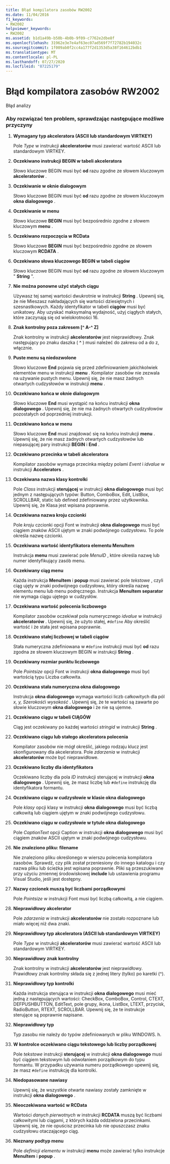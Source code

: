 ```yaml
---
title: Błąd kompilatora zasobów RW2002
ms.date: 11/04/2016
f1_keywords:
- RW2002
helpviewer_keywords:
- RW2002
ms.assetid: b1d1a49b-b50b-4b0b-9f09-c7762e2dbe8f
ms.openlocfilehash: 31962e3e7e4af63ec07ad569f7f72782b194032c
ms.sourcegitcommit: 1f009ab0f2cc4a177f2d1353d5a38f164612bdb1
ms.translationtype: MT
ms.contentlocale: pl-PL
ms.lasthandoff: 07/27/2020
ms.locfileid: "87225179"
---
```

# <a name="resource-compiler-error-rw2002"></a>Błąd kompilatora zasobów RW2002

Błąd analizy

### <a name="to-fix-by-checking-the-following-possible-causes"></a>Aby rozwiązać ten problem, sprawdzając następujące możliwe przyczyny

1. **Wymagany typ akceleratora (ASCII lub standardowym VIRTKEY)**

   Pole *Type* w instrukcji **akceleratorów** musi zawierać wartość ASCII lub standardowym VIRTKEY.

1. **Oczekiwano instrukcji BEGIN w tabeli akceleratora**

   Słowo kluczowe BEGIN musi być **od** razu zgodne ze słowem kluczowym **akceleratorów** .

1. **Oczekiwanie w oknie dialogowym**

   Słowo kluczowe BEGIN musi być **od** razu zgodne ze słowem kluczowym **okna dialogowego** .

1. **Oczekiwanie w menu**

   Słowo kluczowe **BEGIN** musi być bezpośrednio zgodne z słowem kluczowym **menu** .

1. **Oczekiwano rozpoczęcia w RCData**

   Słowo kluczowe **BEGIN** musi być bezpośrednio zgodne ze słowem kluczowym **RCDATA** .

1. **Oczekiwano słowa kluczowego BEGIN w tabeli ciągów**

   Słowo kluczowe BEGIN musi być **od** razu zgodne ze słowem kluczowym " **String** ".

1. **Nie można ponowne użyć stałych ciągu**

   Używasz tej samej wartości dwukrotnie w instrukcji **String** . Upewnij się, że nie Mieszasz nakładających się wartości dziesiętnych i szesnastkowych. Każdy identyfikator w tabeli **ciągów** musi być unikatowy. Aby uzyskać maksymalną wydajność, użyj ciągłych stałych, które zaczynają się od wielokrotności 16.

1. **Znak kontrolny poza zakresem [^ A-^ Z]**

   Znak kontrolny w instrukcji **akceleratorów** jest nieprawidłowy. Znak następujący po znaku daszka ( **^** ) musi należeć do zakresu od a do z, włącznie.

1. **Puste menu są niedozwolone**

   Słowo kluczowe **End** pojawia się przed zdefiniowaniem jakichkolwiek elementów menu w instrukcji **menu** . Kompilator zasobów nie zezwala na używanie pustych menu. Upewnij się, że nie masz żadnych otwartych cudzysłowów w instrukcji **menu** .

1. **Oczekiwano końca w oknie dialogowym**

   Słowo kluczowe **End** musi wystąpić na końcu instrukcji **okna dialogowego** . Upewnij się, że nie ma żadnych otwartych cudzysłowów pozostałych od poprzedniej instrukcji.

1. **Oczekiwano końca w menu**

   Słowo kluczowe **End** musi znajdować się na końcu instrukcji **menu** . Upewnij się, że nie masz żadnych otwartych cudzysłowów lub niepasującej pary instrukcji **BEGIN** i **End** .

1. **Oczekiwano przecinka w tabeli akceleratora**

   Kompilator zasobów wymaga przecinka między polami *Event* i *idvalue* w instrukcji **Accelerators** .

1. **Oczekiwana nazwa klasy kontrolki**

   Pole *Class* instrukcji **sterującej** w instrukcji **okna dialogowego** musi być jednym z następujących typów: Button, ComboBox, Edit, ListBox, SCROLLBAR, static lub defined zdefiniowany przez użytkownika. Upewnij się, że Klasa jest wpisana poprawnie.

1. **Oczekiwana nazwa kroju czcionki**

   Pole *kroju* czcionki opcji Font w instrukcji **okna dialogowego** musi być ciągiem znaków ASCII ujętym w znaki podwójnego cudzysłowu. To pole określa nazwę czcionki.

1. **Oczekiwana wartość identyfikatora elementu MenuItem**

   Instrukcja **menu** musi zawierać pole *MenuID* , które określa nazwę lub numer identyfikujący zasób menu.

1. **Oczekiwany ciąg menu**

   Każda instrukcja **MenuItem** i **popup** musi zawierać pole *tekstowe* , czyli ciąg ujęty w znaki podwójnego cudzysłowu, który określa nazwę elementu menu lub menu podręcznego. Instrukcja **MenuItem separator** nie wymaga ciągu ujętego w cudzysłów.

1. **Oczekiwana wartość polecenia liczbowego**

   Kompilator zasobów oczekiwał pola numerycznego *idvalue* w instrukcji **akceleratorów** . Upewnij się, że użyto stałej, `#define` Aby określić wartość i że stała jest wpisana poprawnie.

1. **Oczekiwano stałej liczbowej w tabeli ciągów**

   Stała numeryczna zdefiniowana w `#define` instrukcji musi być **od** razu zgodna ze słowem kluczowym BEGIN w instrukcji **String** .

1. **Oczekiwany rozmiar punktu liczbowego**

   Pole *Pointsize* opcji Font w instrukcji **okna dialogowego** musi być wartością typu Liczba całkowita.

1. **Oczekiwana stała numeryczna okna dialogowego**

   Instrukcja **okna dialogowego** wymaga wartości liczb całkowitych dla pól *x, y, Szerokość*i *wysokość* . Upewnij się, że te wartości są zawarte po słowie kluczowym **okna dialogowego** i że nie są ujemne.

1. **Oczekiwano ciągu w tabeli CIĄGÓW**

   Ciąg jest oczekiwany po każdej wartości *stringid* w instrukcji **String** .

1. **Oczekiwano ciągu lub stałego akceleratora polecenia**

   Kompilator zasobów nie mógł określić, jakiego rodzaju klucz jest skonfigurowany dla akceleratora. Pole *zdarzenia* w instrukcji **akceleratorów** może być nieprawidłowe.

1. **Oczekiwano liczby dla identyfikatora**

   Oczekiwano liczby dla pola *ID* instrukcji sterującej w instrukcji **okna dialogowego** . Upewnij się, że masz liczbę lub `#define` instrukcję dla identyfikatora formantu.

1. **Oczekiwano ciągu w cudzysłowie w klasie okna dialogowego**

   Pole *klasy* opcji klasy w instrukcji **okna dialogowego** musi być liczbą całkowitą lub ciągiem ujętym w znaki podwójnego cudzysłowu.

1. **Oczekiwano ciągu w cudzysłowie w tytule okna dialogowego**

   Pole *CaptionText* opcji Caption w instrukcji **okna dialogowego** musi być ciągiem znaków ASCII ujętym w znaki podwójnego cudzysłowu.

1. **Nie znaleziono pliku: filename**

   Nie znaleziono pliku określonego w wierszu polecenia kompilatora zasobów. Sprawdź, czy plik został przeniesiony do innego katalogu i czy nazwa pliku lub ścieżka jest wpisana poprawnie. Pliki są przeszukiwane przy użyciu zmiennej środowiskowej **include** lub ustawienia programu Visual Studio, jeśli jest dostępny.

1. **Nazwy czcionek muszą być liczbami porządkowymi**

   Pole *Pointsize* w instrukcji Font musi być liczbą całkowitą, a nie ciągiem.

1. **Nieprawidłowy akcelerator**

   Pole *zdarzenia* w instrukcji **akceleratorów** nie zostało rozpoznane lub miało więcej niż dwa znaki.

1. **Nieprawidłowy typ akceleratora (ASCII lub standardowym VIRTKEY)**

   Pole *Type* w instrukcji **akceleratorów** musi zawierać wartość ASCII lub standardowym VIRTKEY.

1. **Nieprawidłowy znak kontrolny**

   Znak kontrolny w instrukcji **akceleratorów** jest nieprawidłowy. Prawidłowy znak kontrolny składa się z jednej litery (tylko) po karetki (^).

1. **Nieprawidłowy typ kontrolki**

   Każda instrukcja sterująca w instrukcji **okna dialogowego** musi mieć jedną z następujących wartości: CheckBox, ComboBox, Control, CTEXT, DEFPUSHBUTTON, EditText, pole grupy, ikona, ListBox, LTEXT, przycisk, RadioButton, RTEXT, SCROLLBAR. Upewnij się, że te instrukcje sterujące są poprawnie napisane.

1. **Nieprawidłowy typ**

   Typ zasobu nie należy do typów zdefiniowanych w pliku WINDOWS. h.

1. **W kontrolce oczekiwano ciągu tekstowego lub liczby porządkowej**

   Pole *tekstowe* instrukcji **sterującej** w instrukcji **okna dialogowego** musi być ciągiem tekstowym lub odwołaniem porządkowym do typu formantu. W przypadku używania numeru porządkowego upewnij się, że masz `#define` instrukcję dla kontrolki.

1. **Niedopasowane nawiasy**

   Upewnij się, że wszystkie otwarte nawiasy zostały zamknięte w instrukcji **okna dialogowego** .

1. **Nieoczekiwana wartość w RCData**

   Wartości *danych pierwotnych* w instrukcji **RCDATA** muszą być liczbami całkowitymi lub ciągami, z których każda oddzielona przecinkami. Upewnij się, że nie opuścisz przecinka lub nie opuszczasz znaku cudzysłowu otaczającego ciąg.

1. **Nieznany podtyp menu**

   Pole *definicji elementu* w instrukcji **menu** może zawierać tylko instrukcje **MenuItem** i **popup** .
